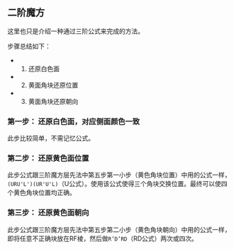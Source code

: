 ## 二阶魔方
这里也只是介绍一种通过三阶公式来完成的方法。

步骤总结如下：
* 1. 还原白色面
* 2. 黄面角块还原位置
* 3. 黄面角块还原朝向

### 第一步： 还原白色面，对应侧面颜色一致
此步比较简单，不需记忆公式。

### 第二步： 还原黄色面位置
此步公式跟三阶魔方层先法中第五步第一小步（黄色角块位置）中用的公式一样，```(URU'L')(UR'U'L)```（U公式）。使用该公式使得三个角块交换位置。最终可以使四个黄色角块位置均正确。

### 第三步： 还原黄色面朝向
此步公式跟三阶魔方层先法中第五步第二小步（黄色角块朝向）中用的公式一样，即将任意不正确块放在RF棱，然后做```R’D’RD```（RD公式）两次或四次。

